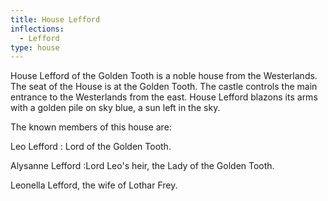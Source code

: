 ```yaml
---
title: House Lefford
inflections:
  - Lefford
type: house
---
```


House Lefford of the Golden Tooth is a noble house from the Westerlands. The seat of the House is at the Golden Tooth. The castle controls the main entrance to the Westerlands from the east. House Lefford blazons its arms with a golden pile on sky blue, a sun left in the sky.

The known members of this house are:

Leo Lefford : Lord of the Golden Tooth.

Alysanne Lefford :Lord Leo's heir, the Lady of the Golden Tooth.

Leonella Lefford, the wife of Lothar Frey.


